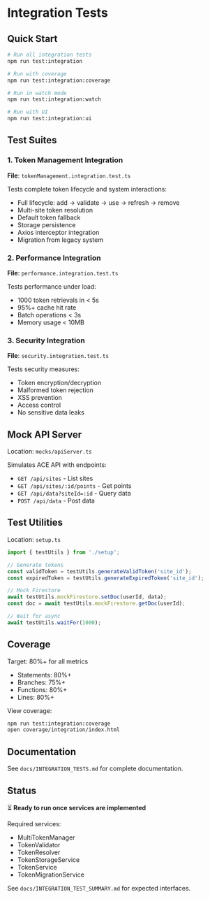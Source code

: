 # Integration Tests

## Quick Start

```bash
# Run all integration tests
npm run test:integration

# Run with coverage
npm run test:integration:coverage

# Run in watch mode
npm run test:integration:watch

# Run with UI
npm run test:integration:ui
```

## Test Suites

### 1. Token Management Integration
**File**: `tokenManagement.integration.test.ts`

Tests complete token lifecycle and system interactions:
- Full lifecycle: add → validate → use → refresh → remove
- Multi-site token resolution
- Default token fallback
- Storage persistence
- Axios interceptor integration
- Migration from legacy system

### 2. Performance Integration
**File**: `performance.integration.test.ts`

Tests performance under load:
- 1000 token retrievals in < 5s
- 95%+ cache hit rate
- Batch operations < 3s
- Memory usage < 10MB

### 3. Security Integration
**File**: `security.integration.test.ts`

Tests security measures:
- Token encryption/decryption
- Malformed token rejection
- XSS prevention
- Access control
- No sensitive data leaks

## Mock API Server

Location: `mocks/apiServer.ts`

Simulates ACE API with endpoints:
- `GET /api/sites` - List sites
- `GET /api/sites/:id/points` - Get points
- `GET /api/data?siteId=:id` - Query data
- `POST /api/data` - Post data

## Test Utilities

Location: `setup.ts`

```typescript
import { testUtils } from './setup';

// Generate tokens
const validToken = testUtils.generateValidToken('site_id');
const expiredToken = testUtils.generateExpiredToken('site_id');

// Mock Firestore
await testUtils.mockFirestore.setDoc(userId, data);
const doc = await testUtils.mockFirestore.getDoc(userId);

// Wait for async
await testUtils.waitFor(1000);
```

## Coverage

Target: 80%+ for all metrics
- Statements: 80%+
- Branches: 75%+
- Functions: 80%+
- Lines: 80%+

View coverage:
```bash
npm run test:integration:coverage
open coverage/integration/index.html
```

## Documentation

See `docs/INTEGRATION_TESTS.md` for complete documentation.

## Status

⏳ **Ready to run once services are implemented**

Required services:
- MultiTokenManager
- TokenValidator
- TokenResolver
- TokenStorageService
- TokenService
- TokenMigrationService

See `docs/INTEGRATION_TEST_SUMMARY.md` for expected interfaces.

